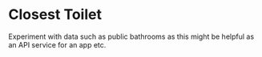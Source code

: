 # Closest Toilet

Experiment with data such as public bathrooms as this might be helpful as an API service for an app etc.